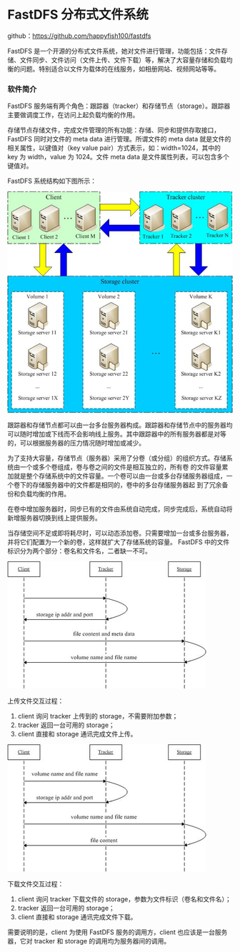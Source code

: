 # FastDFS 分布式文件系统



github：https://github.com/happyfish100/fastdfs



FastDFS 是一个开源的分布式文件系统，她对文件进行管理，功能包括：文件存储、文件同步、文件访问（文件上传、文件下载）等，解决了大容量存储和负载均衡的问题。特别适合以文件为载体的在线服务，如相册网站、视频网站等等。



### 软件简介

FastDFS 服务端有两个角色：跟踪器（tracker）和存储节点（storage）。跟踪器主要做调度工作，在访问上起负载均衡的作用。

存储节点存储文件，完成文件管理的所有功能：存储、同步和提供存取接口，FastDFS 同时对文件的 meta data 进行管理。所谓文件的 meta data 就是文件的相关属性，以键值对（key value pair）方式表示，如：width=1024，其中的 key 为 width，value 为 1024。文件 meta data 是文件属性列表，可以包含多个键值对。

FastDFS 系统结构如下图所示：

![img](assets/20230218_pNXn.jpg)

跟踪器和存储节点都可以由一台多台服务器构成。跟踪器和存储节点中的服务器均可以随时增加或下线而不会影响线上服务。其中跟踪器中的所有服务器都是对等的，可以根据服务器的压力情况随时增加或减少。


为了支持大容量，存储节点（服务器）采用了分卷（或分组）的组织方式。存储系统由一个或多个卷组成，卷与卷之间的文件是相互独立的，所有卷 的文件容量累加就是整个存储系统中的文件容量。一个卷可以由一台或多台存储服务器组成，一个卷下的存储服务器中的文件都是相同的，卷中的多台存储服务器起 到了冗余备份和负载均衡的作用。

在卷中增加服务器时，同步已有的文件由系统自动完成，同步完成后，系统自动将新增服务器切换到线上提供服务。

当存储空间不足或即将耗尽时，可以动态添加卷。只需要增加一台或多台服务器，并将它们配置为一个新的卷，这样就扩大了存储系统的容量。
FastDFS 中的文件标识分为两个部分：卷名和文件名，二者缺一不可。

![img](assets/20230218_6wXI.jpg)



上传文件交互过程：

1. client 询问 tracker 上传到的 storage，不需要附加参数；
2. tracker 返回一台可用的 storage；
3. client 直接和 storage 通讯完成文件上传。

![img](assets/20230218_ieZW.jpg)

下载文件交互过程：

1. client 询问 tracker 下载文件的 storage，参数为文件标识（卷名和文件名）；
2. tracker 返回一台可用的 storage；
3. client 直接和 storage 通讯完成文件下载。

需要说明的是，client 为使用 FastDFS 服务的调用方，client 也应该是一台服务器，它对 tracker 和 storage 的调用均为服务器间的调用。